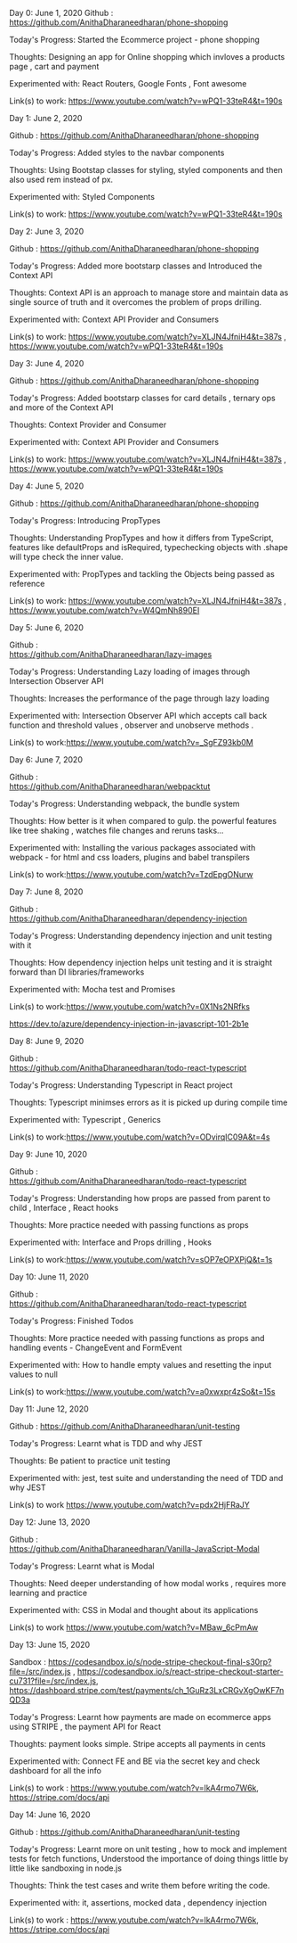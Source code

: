 

Day 0: June 1, 2020
Github :  https://github.com/AnithaDharaneedharan/phone-shopping

Today's Progress: Started the Ecommerce project - phone shopping  

Thoughts: Designing an app for Online shopping which invloves a products page , cart and payment 

Experimented with: React Routers, Google Fonts , Font awesome

Link(s) to work: https://www.youtube.com/watch?v=wPQ1-33teR4&t=190s



Day 1: June 2, 2020

Github :  https://github.com/AnithaDharaneedharan/phone-shopping

Today's Progress: Added styles to the navbar components

Thoughts: Using Bootstap classes for styling, styled components and then also used rem instead of px.

Experimented with: Styled Components

Link(s) to work: https://www.youtube.com/watch?v=wPQ1-33teR4&t=190s


Day 2: June 3, 2020

Github :  https://github.com/AnithaDharaneedharan/phone-shopping

Today's Progress: Added more bootstarp classes and Introduced the Context API 

Thoughts: Context API is an approach to manage store and maintain data as single source of truth and it overcomes the problem of props drilling.

Experimented with: Context API Provider and Consumers

Link(s) to work: https://www.youtube.com/watch?v=XLJN4JfniH4&t=387s , https://www.youtube.com/watch?v=wPQ1-33teR4&t=190s

Day 3: June 4, 2020

Github :  https://github.com/AnithaDharaneedharan/phone-shopping

Today's Progress: Added bootstarp classes for card details , ternary ops and more of the Context API 

Thoughts: Context Provider and Consumer

Experimented with: Context API Provider and Consumers

Link(s) to work: https://www.youtube.com/watch?v=XLJN4JfniH4&t=387s , https://www.youtube.com/watch?v=wPQ1-33teR4&t=190s

Day 4: June 5, 2020

Github :  https://github.com/AnithaDharaneedharan/phone-shopping

Today's Progress: Introducing PropTypes

Thoughts: Understanding PropTypes and how it differs from TypeScript, features like defaultProps and isRequired, typechecking objects with .shape will type check the inner value.

Experimented with: PropTypes and tackling the  Objects being passed as reference

Link(s) to work: https://www.youtube.com/watch?v=XLJN4JfniH4&t=387s , https://www.youtube.com/watch?v=W4QmNh890EI



Day 5: June 6, 2020

Github :  
https://github.com/AnithaDharaneedharan/lazy-images

Today's Progress: Understanding Lazy loading of images through Intersection Observer API

Thoughts: Increases the performance of the page through lazy loading

Experimented with: Intersection Observer API which accepts call back function and threshold values , observer and unobserve methods .

Link(s) to work:https://www.youtube.com/watch?v=_SgFZ93kb0M

Day 6: June 7, 2020

Github :  
https://github.com/AnithaDharaneedharan/webpacktut

Today's Progress: Understanding webpack, the bundle system

Thoughts: How better is it when compared to gulp. the powerful features like tree shaking , watches file changes and reruns tasks...

Experimented with: Installing the various packages associated with webpack - for html and css loaders, plugins and babel transpilers

Link(s) to work:https://www.youtube.com/watch?v=TzdEpgONurw


Day 7: June 8, 2020

Github :  
https://github.com/AnithaDharaneedharan/dependency-injection

Today's Progress: Understanding dependency injection and unit testing with it

Thoughts: How dependency injection helps unit testing and it is straight forward than DI libraries/frameworks

Experimented with: Mocha test and Promises 

Link(s) to work:https://www.youtube.com/watch?v=0X1Ns2NRfks

https://dev.to/azure/dependency-injection-in-javascript-101-2b1e

Day 8: June 9, 2020

Github :  
https://github.com/AnithaDharaneedharan/todo-react-typescript

Today's Progress: Understanding Typescript in React project

Thoughts: Typescript minimses errors as it is picked up during compile time

Experimented with: Typescript , Generics

Link(s) to work:https://www.youtube.com/watch?v=ODvirqIC09A&t=4s

Day 9: June 10, 2020

Github :  
https://github.com/AnithaDharaneedharan/todo-react-typescript

Today's Progress: Understanding how props are passed from parent to child ,  Interface , React hooks

Thoughts: More practice needed with passing functions as props

Experimented with: Interface and Props drilling , Hooks

Link(s) to work:https://www.youtube.com/watch?v=sOP7eOPXPjQ&t=1s

Day 10: June 11, 2020

Github :  
https://github.com/AnithaDharaneedharan/todo-react-typescript

Today's Progress: Finished Todos

Thoughts: More practice needed with passing functions as props and handling events - ChangeEvent and FormEvent

Experimented with: How to handle empty values and resetting the input values to null

Link(s) to work:https://www.youtube.com/watch?v=a0xwxpr4zSo&t=15s

Day 11: June 12, 2020

Github :  https://github.com/AnithaDharaneedharan/unit-testing

Today's Progress: Learnt what is TDD and why JEST

Thoughts: Be patient to practice unit testing

Experimented with: jest, test suite and understanding the need of TDD and why JEST 

Link(s) to work https://www.youtube.com/watch?v=pdx2HjFRaJY

Day 12: June 13, 2020

Github :  
https://github.com/AnithaDharaneedharan/Vanilla-JavaScript-Modal

Today's Progress: Learnt what is Modal

Thoughts: Need deeper understanding of how modal works , requires more learning and practice

Experimented with: CSS in Modal and thought about its applications

Link(s) to work https://www.youtube.com/watch?v=MBaw_6cPmAw

Day 13: June 15, 2020

Sandbox :  https://codesandbox.io/s/node-stripe-checkout-final-s30rp?file=/src/index.js , https://codesandbox.io/s/react-stripe-checkout-starter-cu731?file=/src/index.js, https://dashboard.stripe.com/test/payments/ch_1GuRz3LxCRGvXgOwKF7nQD3a


Today's Progress: Learnt how payments are made on ecommerce apps using STRIPE , the payment API for React

Thoughts: payment looks simple. Stripe accepts all payments in cents

Experimented with: Connect FE and BE via the secret key and check dashboard for all the info

Link(s) to work : https://www.youtube.com/watch?v=lkA4rmo7W6k, https://stripe.com/docs/api

Day 14: June 16, 2020


Github :  https://github.com/AnithaDharaneedharan/unit-testing

Today's Progress: Learnt more on unit testing , how to mock and implement tests for fetch functions, Understood the importance of doing things little by little like sandboxing in node.js

Thoughts: Think the test cases and write them  before writing the code.

Experimented with: it, assertions, mocked data , dependency injection 

Link(s) to work : https://www.youtube.com/watch?v=lkA4rmo7W6k, https://stripe.com/docs/api



